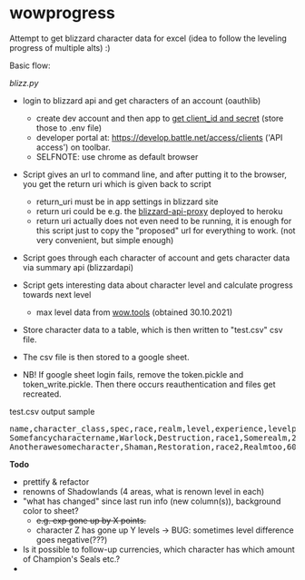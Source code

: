 # wowprogress

Attempt to get blizzard character data for excel  (idea to follow the leveling progress of multiple alts) :)


Basic flow:


_blizz.py_

- login to blizzard api and get characters of an account  (oauthlib)
     - create dev account and then app to [get client_id and secret](https://develop.battle.net/documentation/guides/using-oauth) (store those to .env file)   
     - developer portal at: https://develop.battle.net/access/clients ('API access') on toolbar.
     - SELFNOTE: use chrome as default browser 
 - Script gives an url to command line, and after putting it to the browser, you get the return uri which is given back to script
     - return_uri must be in app settings in blizzard site
     - return uri could be e.g. the [blizzard-api-proxy](https://github.com/francis-schiavo/blizzard-api-proxy) deployed to heroku 
     - return uri actually does not even need to be running, it is enough for this script just to copy the "proposed" url for everything to work.
     (not very convenient, but simple enough)
     
- Script goes through each character of account and gets character data via summary api (blizzardapi)

- Script gets interesting data about character level and calculate progress towards next level
    - max level data from [wow.tools](https://wow.tools/files/#search=gametables%2Fxp.txt&page=1&sort=0&desc=asc) (obtained 30.10.2021)
    
- Store character data to a table, which is then written to "test.csv" csv file.
- The csv file is then stored to a google sheet.
- NB! If google sheet login fails, remove the token.pickle and token_write.pickle. Then there occurs
reauthentication and files get recreated.


test.csv output sample
<pre>
name,character_class,spec,race,realm,level,experience,levelpros,level%,renown,ilvl,prof1,prof1points,prof2,prof2points
Somefancycharactername,Warlock,Destruction,race1,Somerealm,24,24824,0.8902,89.02,0,26,Pandaria Alchemy, 25
Anotherawesomecharacter,Shaman,Restoration,race2,Realmtoo,60,0,0.0000,0.00,80,246,Zandalari Engineering, 35
</pre>




**Todo**

- prettify & refactor
- renowns of Shadowlands (4 areas, what is renown level in each)
- "what has changed" since last run info (new column(s)), background color to sheet?
     * ~~e.g. exp gone up by X points.~~
     * character Z has gone up Y levels -> BUG: sometimes level difference goes negative(???)
- Is it possible to follow-up currencies, which character has which amount of Champion's Seals etc.?
- 




